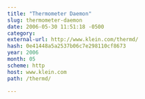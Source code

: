 ```yaml
---
title: "Thermometer Daemon"
slug: thermometer-daemon
date: 2006-05-30 11:51:18 -0500
category: 
external-url: http://www.klein.com/thermd/
hash: 0e41448a5a2537b06c7e298110cf8673
year: 2006
month: 05
scheme: http
host: www.klein.com
path: /thermd/

---
```



